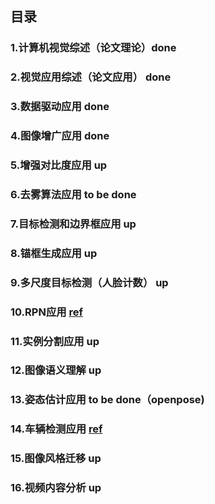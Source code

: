## 目录
### 1.计算机视觉综述（论文理论）done
### 2.视觉应用综述（论文应用） done
### 3.数据驱动应用 done
### 4.图像增广应用 done
### 5.增强对比度应用 up
### 6.去雾算法应用 to be done
### 7.目标检测和边界框应用 up
### 8.锚框生成应用 up
### 9.多尺度目标检测（人脸计数） up
### 10.RPN应用 [ref](https://lab.datafountain.cn/forum?id=114)
### 11.实例分割应用 up
### 12.图像语义理解 up
### 13.姿态估计应用 to be done（openpose)
### 14.车辆检测应用 [ref](https://lab.datafountain.cn/forum?id=136)
### 15.图像风格迁移 up
### 16.视频内容分析 up